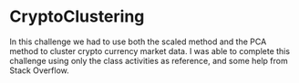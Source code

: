 # CryptoClustering

In this challenge we had to use both the scaled method and the PCA method to cluster crypto currency market data. I was able to complete this challenge using only the class activities as reference, and some help from Stack Overflow. 